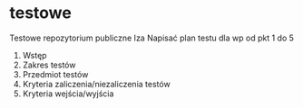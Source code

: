# testowe
Testowe repozytorium publiczne Iza
Napisać plan testu dla wp od pkt 1 do 5
1. Wstęp
2. Zakres testów
3. Przedmiot testów
4. Kryteria zaliczenia/niezaliczenia testów
5. Kryteria wejścia/wyjścia
